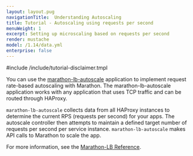```yaml
---
layout: layout.pug
navigationTitle:  Understanding Autoscaling
title: Tutorial - Autoscaling using requests per second
menuWeight: 1
excerpt: Setting up microscaling based on requests per second
render: mustache
model: /1.14/data.yml
enterprise: false
---
```



#include /include/tutorial-disclaimer.tmpl


You can use the [marathon-lb-autoscale](https://github.com/mesosphere/marathon-lb-autoscale) application to implement request rate-based autoscaling with Marathon. The marathon-lb-autoscale application works with any application that uses TCP traffic and can be routed through HAProxy.

`marathon-lb-autoscale` collects data from all HAProxy instances to determine the current RPS (requests per second) for your apps. The autoscale controller then attempts to maintain a defined target number of requests per second per service instance. `marathon-lb-autoscale` makes API calls to Marathon to scale the app.

For more information, see the [Marathon-LB Reference](/mesosphere/dcos/services/marathon-lb/latest/mlb-reference/).
